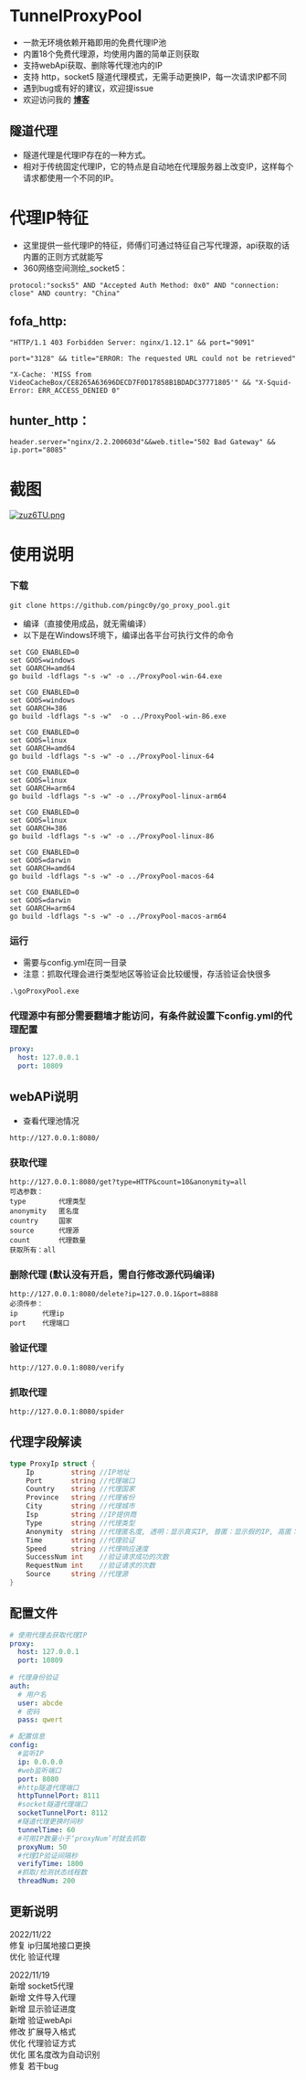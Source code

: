 # TunnelProxyPool

- 一款无环境依赖开箱即用的免费代理IP池   
- 内置18个免费代理源，均使用内置的简单正则获取  
- 支持webApi获取、删除等代理池内的IP 
- 支持 http，socket5 隧道代理模式，无需手动更换IP，每一次请求IP都不同
- 遇到bug或有好的建议，欢迎提issue
- 欢迎访问我的 **[博客](https://blog.fynn.vip/ "博客")**

## 隧道代理
- 隧道代理是代理IP存在的一种方式。  
- 相对于传统固定代理IP，它的特点是自动地在代理服务器上改变IP，这样每个请求都使用一个不同的IP。

# 代理IP特征
- 这里提供一些代理IP的特征，师傅们可通过特征自己写代理源，api获取的话内置的正则方式就能写  
- 360网络空间测绘_socket5：
```text
protocol:"socks5" AND "Accepted Auth Method: 0x0" AND "connection: close" AND country: "China"  
```
## fofa_http:
```text  
"HTTP/1.1 403 Forbidden Server: nginx/1.12.1" && port="9091"   

port="3128" && title="ERROR: The requested URL could not be retrieved"  

"X-Cache: 'MISS from VideoCacheBox/CE8265A63696DECD7F0D17858B1BDADC37771805'" && "X-Squid-Error: ERR_ACCESS_DENIED 0"  
```
## hunter_http：
```text
header.server="nginx/2.2.200603d"&&web.title="502 Bad Gateway" && ip.port="8085"
```

# 截图
[![zuz6TU.png](https://s1.ax1x.com/2022/11/19/zuz6TU.png)](https://s1.ax1x.com/2022/11/19/zuz6TU.png)
# 使用说明
### 下载 
```
git clone https://github.com/pingc0y/go_proxy_pool.git
```
- 编译（直接使用成品，就无需编译）  
- 以下是在Windows环境下，编译出各平台可执行文件的命令  
```
set CGO_ENABLED=0
set GOOS=windows
set GOARCH=amd64
go build -ldflags "-s -w" -o ../ProxyPool-win-64.exe

set CGO_ENABLED=0
set GOOS=windows
set GOARCH=386
go build -ldflags "-s -w"  -o ../ProxyPool-win-86.exe

set CGO_ENABLED=0
set GOOS=linux
set GOARCH=amd64
go build -ldflags "-s -w" -o ../ProxyPool-linux-64

set CGO_ENABLED=0
set GOOS=linux
set GOARCH=arm64
go build -ldflags "-s -w" -o ../ProxyPool-linux-arm64

set CGO_ENABLED=0
set GOOS=linux
set GOARCH=386
go build -ldflags "-s -w" -o ../ProxyPool-linux-86

set CGO_ENABLED=0
set GOOS=darwin
set GOARCH=amd64
go build -ldflags "-s -w" -o ../ProxyPool-macos-64

set CGO_ENABLED=0
set GOOS=darwin
set GOARCH=arm64
go build -ldflags "-s -w" -o ../ProxyPool-macos-arm64

```
### 运行  
- 需要与config.yml在同一目录  
- 注意：抓取代理会进行类型地区等验证会比较缓慢，存活验证会快很多
```
.\goProxyPool.exe
```

### 代理源中有部分需要翻墙才能访问，有条件就设置下config.yml的代理配置
```yml
proxy:
  host: 127.0.0.1
  port: 10809
```
## webAPi说明
- 查看代理池情况
```
http://127.0.0.1:8080/
```

### 获取代理
```
http://127.0.0.1:8080/get?type=HTTP&count=10&anonymity=all
可选参数：
type        代理类型
anonymity   匿名度
country     国家
source      代理源
count       代理数量
获取所有：all
```

### 删除代理 (默认没有开启，需自行修改源代码编译)
```
http://127.0.0.1:8080/delete?ip=127.0.0.1&port=8888
必须传参：
ip      代理ip
port    代理端口
```

### 验证代理
```
http://127.0.0.1:8080/verify
```

### 抓取代理
```
http://127.0.0.1:8080/spider
```
## 代理字段解读
```go
type ProxyIp struct {
    Ip         string //IP地址
    Port       string //代理端口
    Country    string //代理国家
    Province   string //代理省份
    City       string //代理城市
    Isp        string //IP提供商
    Type       string //代理类型
    Anonymity  string //代理匿名度, 透明：显示真实IP, 普匿：显示假的IP, 高匿：无代理IP特征
    Time       string //代理验证
    Speed      string //代理响应速度
    SuccessNum int    //验证请求成功的次数
    RequestNum int    //验证请求的次数
    Source     string //代理源
}
```
## 配置文件
```yaml
# 使用代理去获取代理IP
proxy:
  host: 127.0.0.1
  port: 10809
  
# 代理身份验证
auth:
  # 用户名
  user: abcde
  # 密码
  pass: qwert

# 配置信息
config:
  #监听IP
  ip: 0.0.0.0
  #web监听端口
  port: 8080
  #http隧道代理端口
  httpTunnelPort: 8111
  #socket隧道代理端口
  socketTunnelPort: 8112
  #隧道代理更换时间秒
  tunnelTime: 60
  #可用IP数量小于‘proxyNum’时就去抓取
  proxyNum: 50
  #代理IP验证间隔秒
  verifyTime: 1800
  #抓取/检测状态线程数
  threadNum: 200

```

## 更新说明
2022/11/22  
修复 ip归属地接口更换  
优化 验证代理   

2022/11/19  
新增 socket5代理  
新增 文件导入代理  
新增 显示验证进度  
新增 验证webApi  
修改 扩展导入格式  
优化 代理验证方式  
优化 匿名度改为自动识别  
修复 若干bug  


